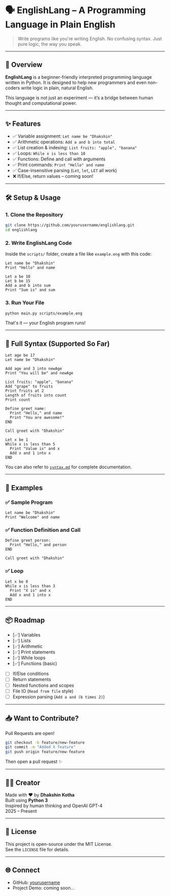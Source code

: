 # 🗣️ EnglishLang – A Programming Language in Plain English

> Write programs like you're writing English. No confusing syntax. Just pure logic, the way you speak.

---

## 🚀 Overview

**EnglishLang** is a beginner-friendly interpreted programming language written in Python. It is designed to help new programmers and even non-coders write logic in plain, natural English.

This language is not just an experiment — it’s a bridge between human thought and computational power.

---

## ✨ Features

- ✅ Variable assignment: `Let name be "Dhakshin"`
- ✅ Arithmetic operations: `Add a and b into total`
- ✅ List creation & indexing: `List fruits: "apple", "banana"`
- ✅ Loops: `While x is less than 10`
- ✅ Functions: Define and call with arguments
- ✅ Print commands: `Print "Hello" and name`
- ✅ Case-insensitive parsing (`Let`, `let`, `LET` all work)
- ❌ If/Else, return values – coming soon!

---

## 🛠️ Setup & Usage

### 1. Clone the Repository

```bash
git clone https://github.com/yourusername/englishlang.git
cd englishlang
```

### 2. Write EnglishLang Code

Inside the `scripts/` folder, create a file like `example.eng` with this code:

```english
Let name be "Dhakshin"
Print "Hello" and name

Let a be 10
Let b be 15
Add a and b into sum
Print "Sum is" and sum
```

### 3. Run Your File

```bash
python main.py scripts/example.eng
```

That's it — your English program runs!

---

## 📘 Full Syntax (Supported So Far)

```english
Let age be 17
Let name be "Dhakshin"

Add age and 3 into newAge
Print "You will be" and newAge

List fruits: "apple", "banana"
Add "grape" to fruits
Print fruits at 2
Length of fruits into count
Print count

Define greet name:
  Print "Hello," and name
  Print "You are awesome!"
END

Call greet with "Dhakshin"

Let x be 1
While x is less than 5
  Print "Value is" and x
  Add x and 1 into x
END
```

You can also refer to [`syntax.md`](syntax.md) for complete documentation.

---

## 🧪 Examples

### ✅ Sample Program

```english
Let name be "Dhakshin"
Print "Welcome" and name
```

### ✅ Function Definition and Call

```english
Define greet person:
  Print "Hello," and person
END

Call greet with "Dhakshin"
```

### ✅ Loop

```english
Let x be 0
While x is less than 3
  Print "X is" and x
  Add x and 1 into x
END
```

---

## 📦 Roadmap

- [✅] Variables
- [✅] Lists
- [✅] Arithmetic
- [✅] Print statements
- [✅] While loops
- [✅] Functions (basic)
- [ ] If/Else conditions
- [ ] Return statements
- [ ] Nested functions and scopes
- [ ] File IO (`Read from file` style)
- [ ] Expression parsing (`Add a and (b times 2)`)

---

## 📥 Want to Contribute?

Pull Requests are open!

```bash
git checkout -b feature/new-feature
git commit -m "Added X feature"
git push origin feature/new-feature
```

Then open a pull request ✨

---

## 🧑‍🔬 Creator

Made with ❤️ by **Dhakshin Kotha**  
Built using **Python 3**  
Inspired by human thinking and OpenAI GPT-4  
2025 – Present

---

## 📄 License

This project is open-source under the MIT License.  
See the `LICENSE` file for details.

---

## 🌐 Connect

- GitHub: [yourusername](https://github.com/yourusername)
- Project Demo: coming soon...
